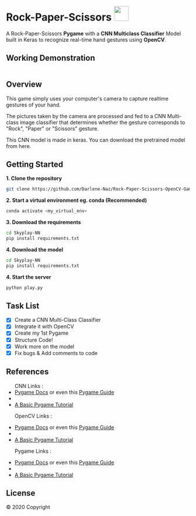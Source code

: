 <!-- @format -->

# Rock-Paper-Scissors <img src="https://image.flaticon.com/icons/svg/2103/2103633.svg" height="40px" width="40px"/>

A Rock-Paper-Scissors <b>Pygame</b> with a <b>CNN Multiclass Classifier</b> Model built in Keras to recognize real-time hand gestures using <b>OpenCV</b>.

## Working Demonstration

![]()

## Overview

This game simply uses your computer's camera to capture realtime gestures of your hand.

The pictures taken by the camera are processed and fed to a CNN Multi-class image classifier that determines whether the gesture corresponds to "Rock", "Paper" or "Scissors" gesture.

This CNN model is made in keras. You can download the pretrained model from here.

## Getting Started

**1. Clone the repository**

```bash
git clone https://github.com/Darlene-Naz/Rock-Paper-Scissors-OpenCV-Game.git
```

**2. Start a virtual environment eg. conda (Recommended)**

```bash
conda activate <my_virtual_env>
```

**3. Download the requirements**

```bash
cd Skyplay-NN
pip install requirements.txt
```

**4. Download the model**

```bash
cd Skyplay-NN
pip install requirements.txt
```

**4. Start the server**

```bash
python play.py
```

## Task List

- [x] Create a CNN Multi-Class Classifier
- [x] Integrate it with OpenCV
- [x] Create my 1st Pygame
- [x] Structure Code!
- [x] Work more on the model
- [x] Fix bugs & Add comments to code

## References

<ul>
CNN Links :
<li><a href="https://www.pygame.org/docs/">Pygame Docs</a> or even this <a href="https://pygame.readthedocs.io/">Pygame Guide</a></li>
<li></li>
<li><a href="https://www.101computing.net/getting-started-with-pygame/">A Basic Pygame Tutorial</a></li>

OpenCV Links :

<li><a href="https://www.pygame.org/docs/">Pygame Docs</a> or even this <a href="https://pygame.readthedocs.io/">Pygame Guide</a></li>
<li></li>
<li><a href="https://www.101computing.net/getting-started-with-pygame/">A Basic Pygame Tutorial</a></li>

Pygame Links :

<li><a href="https://www.pygame.org/docs/">Pygame Docs</a> or even this <a href="https://pygame.readthedocs.io/">Pygame Guide</a></li>
<li></li>
<li><a href="https://www.101computing.net/getting-started-with-pygame/">A Basic Pygame Tutorial</a></li>

</ul>

## License

© 2020 Copyright
